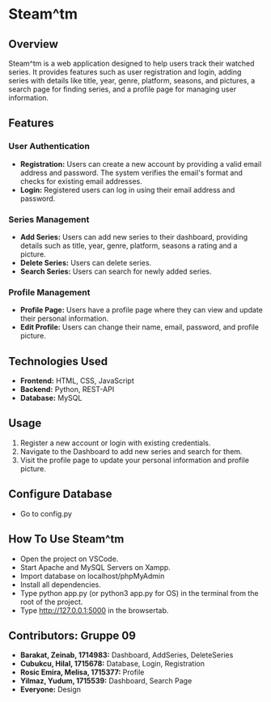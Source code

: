 # Steam^tm

## Overview
Steam^tm is a web application designed to help users track their watched series. It provides features such as user registration and login, adding series with details like title, year, genre, platform, seasons, and pictures, a search page for finding series, and a profile page for managing user information.

## Features

### User Authentication
- **Registration:** Users can create a new account by providing a valid email address and password. The system verifies the email's format and checks for existing email addresses.
- **Login:** Registered users can log in using their email address and password.

### Series Management
- **Add Series:** Users can add new series to their dashboard, providing details such as title, year, genre, platform, seasons a rating and a picture.
- **Delete Series:** Users can delete series.
- **Search Series:** Users can search for newly added series.

### Profile Management
- **Profile Page:** Users have a profile page where they can view and update their personal information.
- **Edit Profile:** Users can change their name, email, password, and profile picture.

## Technologies Used
- **Frontend:** HTML, CSS, JavaScript
- **Backend:** Python, REST-API
- **Database:** MySQL

## Usage
1. Register a new account or login with existing credentials.
2. Navigate to the Dashboard to add new series and search for them.
3. Visit the profile page to update your personal information and profile picture.

## Configure Database
- Go to config.py

## How To Use Steam^tm
- Open the project on VSCode.
- Start Apache and MySQL Servers on Xampp.
- Import database on localhost/phpMyAdmin
- Install all dependencies.
- Type python app.py (or python3 app.py for OS) in the terminal from the root of the project.
- Type http://127.0.0.1:5000 in the browsertab.

## Contributors: Gruppe 09
- **Barakat, Zeinab, 1714983:** Dashboard, AddSeries, DeleteSeries
- **Cubukcu, Hilal, 1715678:** Database, Login, Registration
- **Rosic Emira, Melisa, 1715377:** Profile
- **Yilmaz, Yudum, 1715539:** Dashboard, Search Page
- **Everyone:** Design